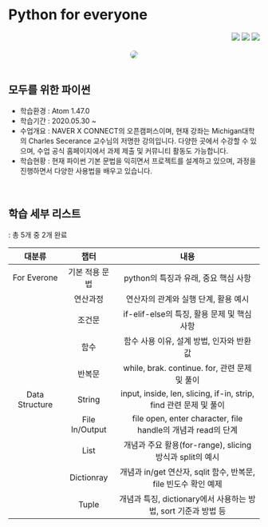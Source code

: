 # Python for everyone

<div align="right">
<a href="https://www.py4e.com/"/><img src="https://img.shields.io/static/v1?label=Site&message=Official&color=blue"/></a> <a href="https://www.youtube.com/user/csev/featured"/><img src="https://img.shields.io/static/v1?label=Youtube&message=Official&color=red&logo=youtube"/></a> <a href="https://hits.seeyoufarm.com"/><img src="https://hits.seeyoufarm.com/api/count/incr/badge.svg?url=https://github.com/eona1301/PY4E"/></a>

</div><br>
<div align="center">
  <img src="https://blogfiles.pstatic.net/MjAyMTA2MjBfMTE4/MDAxNjI0MTgzODUxMzg3.QbIXb-rpfV2Jj3Oy0SMz37vOxHjBH_4X2hFzaCKPxV0g.EiumM6KKPuDGaxDAF_wpNfELI-2VtbmV0QRr9cYV4UEg.PNG.dang0113/%EA%B7%B8%EB%A6%BC1.png?type=w2" style="border-radius:10px">
</div><br>

## 모두를 위한 파이썬
- 학습환경 : Atom 1.47.0
- 학습기간 : 2020.05.30 ~
- 수업개요 : NAVER X CONNECT의 오픈캠퍼스이며, 현재 강좌는 Michigan대학의 Charles Secerance 교수님의 저명한 강의입니다. 다양한 곳에서 수강할 수 있으며, 수업 공식 홈페이지에서 과제 제출 및 커뮤니티 활동도 가능합니다.
- 학습현황 : 현재 파이썬 기본 문법을 익히면서 프로젝트를 설계하고 있으며, 과정을 진행하면서 다양한 사용법을 배우고 있습니다.

<br>

## 학습 세부 리스트

: 총 5개 중 2개 완료

|     대분류     |      챕터      |                               내용                                |
| :------------: | :------------: | :---------------------------------------------------------------: |
|  For Everone   | 기본 적용 문법 |               python의 특징과 유래, 중요 핵심 사항                |
|                |    연산과정    |               연산자의 관계와 실행 단계, 활용 예시                |
|                |     조건문     |            if-elif-else의 특징, 활용 문제 및 핵심 사항            |
|                |      함수      |             함수 사용 이유, 설계 방법, 인자와 반환 값             |
|                |     반복문     |           while, brak. continue. for, 관련 문제 및 풀이           |
| Data Structure |     String     | input, inside, len, slicing, if-in, strip, find 관련 문제 및 풀이 |
|                | File In/Output |   file open, enter character, file handle의 개념과 read의 단계    |
|                |      List      |     개념과 주요 활용(for-range), slicing 방식과 split의 예시      |
|                |   Dictionray   |  개념과 in/get 연산자, sqlit 함수, 반복문, file 빈도수 확인 예제  |
|                |     Tuple      |  개념과 특징, dictionary에서 사용하는 방법, sort 기준과 방법 등   |
